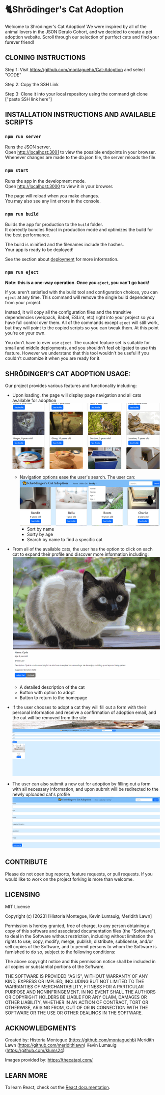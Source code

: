 # 🐈Shrödinger's Cat Adoption
Welcome to Shrödinger's Cat Adoption!
We were inspired by all of the animal lovers in the JSON Derulo Cohort, and we decided to create a pet adoption website.
Scroll through our selection of purrfect cats and find your furever friend!

## CLONING INSTRUCTIONS

Step 1: Visit https://github.com/montaguehb/Cat-Adoption and select "CODE"

Step 2: Copy the SSH Link 

Step 3: Clone it into your local repository using the command git clone ["paste SSH link here"]

## INSTALLATION INSTRUCTIONS AND AVAILABLE SCRIPTS
### `npm run server`

Runs the JSON server.\
Open [http://localhost:3001](http://localhost:3001) to view the possible endpoints in your browser.\
Whenever changes are made to the db.json file, the server reloads the file.

### `npm start`

Runs the app in the development mode.\
Open [http://localhost:3000](http://localhost:3000) to view it in your browser.

The page will reload when you make changes.\
You may also see any lint errors in the console.

### `npm run build`

Builds the app for production to the `build` folder.\
It correctly bundles React in production mode and optimizes the build for the best performance.

The build is minified and the filenames include the hashes.\
Your app is ready to be deployed!

See the section about [deployment](https://facebook.github.io/create-react-app/docs/deployment) for more information.

### `npm run eject`

**Note: this is a one-way operation. Once you `eject`, you can't go back!**

If you aren't satisfied with the build tool and configuration choices, you can `eject` at any time. This command will remove the single build dependency from your project.

Instead, it will copy all the configuration files and the transitive dependencies (webpack, Babel, ESLint, etc) right into your project so you have full control over them. All of the commands except `eject` will still work, but they will point to the copied scripts so you can tweak them. At this point you're on your own.

You don't have to ever use `eject`. The curated feature set is suitable for small and middle deployments, and you shouldn't feel obligated to use this feature. However we understand that this tool wouldn't be useful if you couldn't customize it when you are ready for it.

## SHRÖDINGER'S CAT ADOPTION USAGE:

Our project provides various features and functionality including:

- Upon loading, the page will display page navigation and all cats available for adoption ![Cat Collection](src/images/catGif1.gif)
    - Navigation options ease the user's search. The user can:![Sort](src/images/catSortBy.PNG)
        - Sort by name
        - Sorty by age
        - Search by name to find a specific cat 


- From all of the available cats, the user has the option to click on each cat to expand their profile and discover more information including: ![Cat Profile](src/images/catGif2.gif)
    - A detailed description of the cat
    - Button with option to adopt
    - Button to return to the homepage

- If the user chooses to adopt a cat they will fill out a form with their personal information and receive a confirmation of adoption email, and the cat will be removed from the site ![Cat adopt form email](src/images/catAdoptForm.png)

- The user can also submit a new cat for adoption by filling out a form with all necessary information, and upon submit will be redirected to the newly uploaded cat's profile ![Add new cat form](src/images/addNewCatForm.PNG)

## CONTRIBUTE
Please do not open bug reports, feature requests, or pull requests. If you would like to work on the project forking is more than welcome.

## LICENSING 
MIT License

Copyright (c) [2023] [Historia Montegue, Kevin Lumauig, Meridith Lawn]

Permission is hereby granted, free of charge, to any person obtaining a copy
of this software and associated documentation files (the "Software"), to deal
in the Software without restriction, including without limitation the rights
to use, copy, modify, merge, publish, distribute, sublicense, and/or sell
copies of the Software, and to permit persons to whom the Software is
furnished to do so, subject to the following conditions:

The above copyright notice and this permission notice shall be included in all
copies or substantial portions of the Software.

THE SOFTWARE IS PROVIDED "AS IS", WITHOUT WARRANTY OF ANY KIND, EXPRESS OR
IMPLIED, INCLUDING BUT NOT LIMITED TO THE WARRANTIES OF MERCHANTABILITY,
FITNESS FOR A PARTICULAR PURPOSE AND NONINFRINGEMENT. IN NO EVENT SHALL THE
AUTHORS OR COPYRIGHT HOLDERS BE LIABLE FOR ANY CLAIM, DAMAGES OR OTHER
LIABILITY, WHETHER IN AN ACTION OF CONTRACT, TORT OR OTHERWISE, ARISING FROM,
OUT OF OR IN CONNECTION WITH THE SOFTWARE OR THE USE OR OTHER DEALINGS IN THE
SOFTWARE.

## ACKNOWLEDGMENTS
Created by: 
Historia Montegue (https://github.com/montaguehb)
Meridith Lawn (https://github.com/meridithlawn)
Kevin Lumauig (https://github.com/klums24)

Images provided by: https://thecatapi.com/

## LEARN MORE

To learn React, check out the [React documentation](https://reactjs.org/).